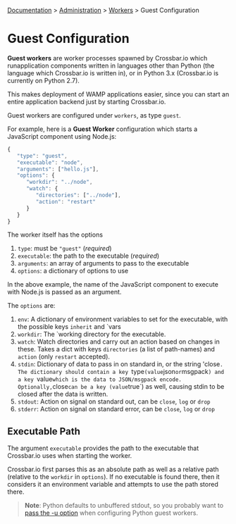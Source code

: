[Documentation](.) > [Administration](Administration) > [Workers](Workers) > Guest Configuration

# Guest Configuration

**Guest workers** are worker processes spawned by Crossbar.io which runapplication components written in languages other than Python (the language which Crossbar.io is written in), or in Python 3.x (Crossbar.io is currently on Python 2.7).

This makes deployment of WAMP applications easier, since you can start an entire application backend just by starting Crossbar.io.

Guest workers are configured under `workers`, as type `guest`.

For example, here is a **Guest Worker** configuration which starts a JavaScript component using Node.js:

```javascript
{
   "type": "guest",
   "executable": "node",
   "arguments": ["hello.js"],
   "options": {
      "workdir": "../node",
      "watch": {
         "directories": ["../node"],
         "action": "restart"
      }
   }
}
```

The worker itself has the options

1. `type`: must be `"guest"` (*required*)
2. `executable`: the path to the executable (*required*)
3. `arguments`: an array of arguments to pass to the executable
4. `options`: a dictionary of options to use

In the above example, the name of the JavaScript component to execute with Node.js is passed as an argument.

The `options` are:

1. `env`: A dictionary of environment variables to set for the executable, with the possible keys `inherit` and `vars
2. `workdir`: The `working directory for the executable.
3. `watch`: Watch directories and carry out an action based on changes in these. Takes a dict with keys `directories` (a list of path-names) and `action` (only `restart` accepted).
4. `stdin`: Dictionary of data to pass in on standard in, or the string 'close`. The dictionary should contain a key `type` (value `json` or `msgpack`) and a key `value` which is the data to JSON/msgpack encode. Optionally, `close` can be a key (value `true`) as well, causing stdin to be closed after the data is written.
5. `stdout`: Action on signal on standard out, can be `close`, `log` or `drop`
6. `stderr`: Action on signal on standard error, can be `close`, `log` or `drop`

## Executable Path

The argument `executable` provides the path to the executable that Crossbar.io uses when starting the worker.

Crossbar.io first parses this as an absolute path as well as a relative path (relative to the `workdir` in `options`). If no executable is found there, then it considers it an environment variable and attempts to use the path stored there.

> **Note**: Python defaults to unbuffered stdout, so you probably want to [pass the -u option](https://docs.python.org/3/using/cmdline.html#cmdoption-u) when configuring Python guest workers.
